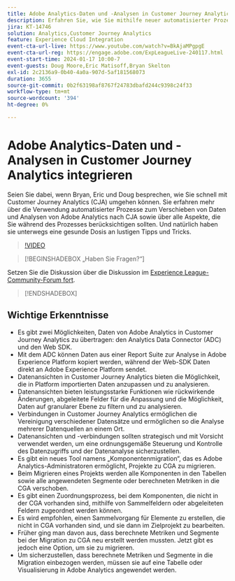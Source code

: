 ```yaml
---
title: Adobe Analytics-Daten und -Analysen in Customer Journey Analytics integrieren
description: Erfahren Sie, wie Sie mithilfe neuer automatisierter Prozesse Analysen und Daten von Adobe Analytics nach Adobe Customer Journey Analytics verschieben können.
jira: KT-14746
solution: Analytics,Customer Journey Analytics
feature: Experience Cloud Integration
event-cta-url-live: https://www.youtube.com/watch?v=BkAjaMPgpgE
event-cta-url-reg: https://engage.adobe.com/ExpLeagueLive-240117.html
event-start-time: 2024-01-17 10:00-7
event-guests: Doug Moore,Eric Matisoff,Bryan Skelton
exl-id: 2c2136a9-0b40-4a0a-907d-5af181568073
duration: 3655
source-git-commit: 0b2f63198af8767f24783dbafd244c9398c24f33
workflow-type: tm+mt
source-wordcount: '394'
ht-degree: 0%

---
```


# Adobe Analytics-Daten und -Analysen in Customer Journey Analytics integrieren

Seien Sie dabei, wenn Bryan, Eric und Doug besprechen, wie Sie schnell mit Customer Journey Analytics (CJA) umgehen können. Sie erfahren mehr über die Verwendung automatisierter Prozesse zum Verschieben von Daten und Analysen von Adobe Analytics nach CJA sowie über alle Aspekte, die Sie während des Prozesses berücksichtigen sollten. Und natürlich haben sie unterwegs eine gesunde Dosis an lustigen Tipps und Tricks.

>[!VIDEO](https://video.tv.adobe.com/v/3426778/?quality=12&learn=on)

>[!BEGINSHADEBOX „Haben Sie Fragen?“]

Setzen Sie die Diskussion über die Diskussion im [Experience League-Community-Forum fort](https://experienceleaguecommunities.adobe.com/t5/adobe-analytics-discussions/experience-league-live-post-session-discussion-bringing-your/m-p/646093?profile.language=de#M3582).

>[!ENDSHADEBOX]

## Wichtige Erkenntnisse

* Es gibt zwei Möglichkeiten, Daten von Adobe Analytics in Customer Journey Analytics zu übertragen: den Analytics Data Connector (ADC) und den Web SDK.
* Mit dem ADC können Daten aus einer Report Suite zur Analyse in Adobe Experience Platform kopiert werden, während der Web-SDK Daten direkt an Adobe Experience Platform sendet.
* Datenansichten in Customer Journey Analytics bieten die Möglichkeit, die in Platform importierten Daten anzupassen und zu analysieren.
* Datenansichten bieten leistungsstarke Funktionen wie rückwirkende Änderungen, abgeleitete Felder für die Anpassung und die Möglichkeit, Daten auf granularer Ebene zu filtern und zu analysieren.
* Verbindungen in Customer Journey Analytics ermöglichen die Vereinigung verschiedener Datensätze und ermöglichen so die Analyse mehrerer Datenquellen an einem Ort.
* Datenansichten und -verbindungen sollten strategisch und mit Vorsicht verwendet werden, um eine ordnungsgemäße Steuerung und Kontrolle des Datenzugriffs und der Datenanalyse sicherzustellen.
* Es gibt ein neues Tool namens „Komponentenmigration“, das es Adobe Analytics-Administratoren ermöglicht, Projekte zu CGA zu migrieren.
* Beim Migrieren eines Projekts werden alle Komponenten in den Tabellen sowie alle angewendeten Segmente oder berechneten Metriken in die CGA verschoben.
* Es gibt einen Zuordnungsprozess, bei dem Komponenten, die nicht in der CGA vorhanden sind, mithilfe von Sammelfeldern oder abgeleiteten Feldern zugeordnet werden können.
* Es wird empfohlen, einen Sammelvorgang für Elemente zu erstellen, die nicht in CGA vorhanden sind, und sie dann im Zielprojekt zu bearbeiten.
* Früher ging man davon aus, dass berechnete Metriken und Segmente bei der Migration zu CGA neu erstellt werden mussten. Jetzt gibt es jedoch eine Option, um sie zu migrieren.
* Um sicherzustellen, dass berechnete Metriken und Segmente in die Migration einbezogen werden, müssen sie auf eine Tabelle oder Visualisierung in Adobe Analytics angewendet werden.

